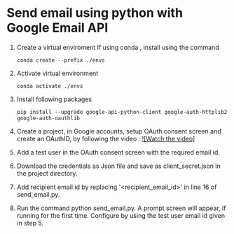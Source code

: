 # Send email using python with Google Email API

1. Create a virtual enviroment
    If using conda , install using the command 
    
    ```
    conda create --prefix ./envs
    ```

2. Activate virtual environment
    ```
    conda activate ./envs
    ```

3. Install following packages
    ```
    pip install --upgrade google-api-python-client google-auth-httplib2 google-auth-oauthlib
    ```

4. Create a project, in Google accounts, setup OAuth consent screen and create an OAuthID, by following the video : 
    [![Watch the video]](https://youtu.be/6bzzpda63H0)
5. Add a test user in the OAuth consent screen with the requred email id.
6. Download the credentials as Json file and save as client_secret.json in the project directory.
7. Add recipient email id by replacing '<recipient_email_id>' in line 16 of send_email.py.
8. Run the command python send_email.py. A prompt screen will appear, if running for the first time. Configure by using the test user email id given in step 5.
